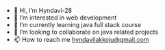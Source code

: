 - 👋 Hi, I’m Hyndavi-28
- 👀 I’m interested in web development
- 🌱 I’m currently learning java full stack course
- 💞️ I’m looking to collaborate on java related projects
- 📫 How to reach me hyndavilakkoju@gmail.com

<!---
Hyndavi-28/Hyndavi-28 is a ✨ special ✨ repository because its `README.md` (this file) appears on your GitHub profile.
You can click the Preview link to take a look at your changes.
--->
